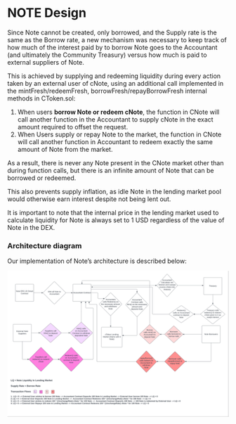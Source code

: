 # NOTE Design

Since Note cannot be created, only borrowed, and the Supply rate is the same as the Borrow rate, a new mechanism was necessary to keep track of how much of the interest paid by to borrow Note goes to the Accountant (and ultimately the Community Treasury) versus how much is paid to external suppliers of Note.

This is achieved by supplying and redeeming liquidity during every action taken by an external user of cNote, using an additional call implemented in the mintFresh/redeemFresh, borrowFresh/repayBorrowFresh internal methods in CToken.sol:

1. When users **borrow Note or redeem cNote**, the function in CNote will call another function in the Accountant to supply cNote in the exact amount required to offset the request.
2. When Users supply or repay Note to the market, the function in CNote will call another function in Accountant to redeem exactly the same amount of Note from the market.

As a result, there is never any Note present in the CNote market other than during function calls, but there is an infinite amount of Note that can be borrowed or redeemed.

This also prevents supply inflation, as idle Note in the lending market pool would otherwise earn interest despite not being lent out.

It is important to note that the internal price in the lending market used to calculate liquidity for Note is always set to 1 USD regardless of the value of Note in the DEX.

### Architecture diagram

Our implementation of Note’s architecture is described below:

![](<../../.gitbook/assets/image (16).png>)

